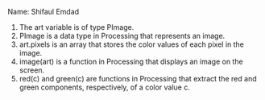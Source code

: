 Name: Shifaul Emdad

1. The art variable is of type PImage.
2. PImage is a data type in Processing that represents an image.
3. art.pixels is an array that stores the color values of each pixel in the image.
4. image(art) is a function in Processing that displays an image on the screen.
5. red(c) and green(c) are functions in Processing that extract the red and green components, respectively, of a color value c.


